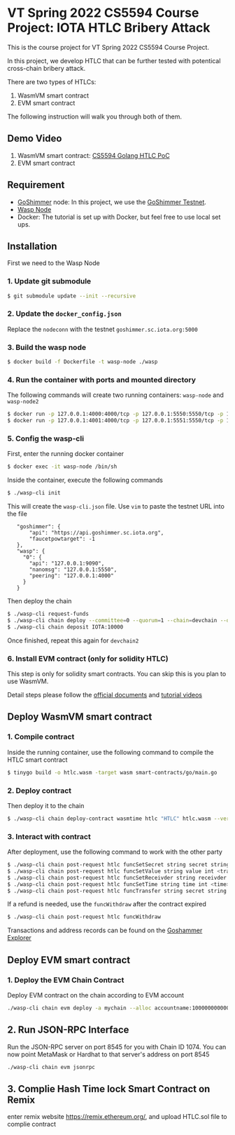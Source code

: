 # VT Spring 2022 CS5594 Course Project: IOTA HTLC Bribery Attack

This is the course project for VT Spring 2022 CS5594 Course Project.

In this project, we develop HTLC that can be further tested with potentical cross-chain bribery attack.

There are two types of HTLCs:
1. WasmVM smart contract
2. EVM smart contract

The following instruction will walk you through both of them.

## Demo Video
1. WasmVM smart contract: [CS5594 Golang HTLC PoC](https://youtu.be/uInMscmOfCU)
2. EVM smart contract

## Requirement
- [GoShimmer](https://wiki.iota.org/goshimmer/welcome) node: In this project, we use the [GoShimmer Testnet](https://wiki.iota.org/smart-contracts/guide/chains_and_nodes/testnet).
- [Wasp Node](https://wiki.iota.org/smart-contracts/overview)
- Docker: The tutorial is set up with Docker, but feel free to use local set ups.

## Installation
First we need to the Wasp Node

### 1. Update git submodule
```sh
$ git submodule update --init --recursive
```

### 2. Update the `docker_config.json`
Replace the `nodeconn` with the testnet `goshimmer.sc.iota.org:5000`


### 3. Build the wasp node
```sh
$ docker build -f Dockerfile -t wasp-node ./wasp
```

### 4. Run the container with ports and mounted directory
The following commands will create two running containers: `wasp-node` and `wasp-node2`
```sh
$ docker run -p 127.0.0.1:4000:4000/tcp -p 127.0.0.1:5550:5550/tcp -p 127.0.0.1:7000:7000/tcp -p 127.0.0.1:8545:8545/tcp -p 127.0.0.1:8546:8546/tcp -p 127.0.0.1:9090:9090/tcp -v $(pwd)/contracts:/wasp/smart-contracts -d --name wasp-node wasp-node
$ docker run -p 127.0.0.1:4001:4000/tcp -p 127.0.0.1:5551:5550/tcp -p 127.0.0.1:7001:7000/tcp -p 127.0.0.1:8547:8545/tcp -p 127.0.0.1:8548:8546/tcp -p 127.0.0.1:9091:9090/tcp -v $(pwd)/contracts:/wasp/smart-contracts -d --name wasp-node2 wasp-node
```

### 5. Config the wasp-cli
First, enter the running docker container
```sh
$ docker exec -it wasp-node /bin/sh
```

Inside the container, execute the following commands
```sh
$ ./wasp-cli init
```

This will create the `wasp-cli.json` file. Use `vim` to paste the testnet URL into the file
```
   "goshimmer": {
       "api": "https://api.goshimmer.sc.iota.org",
       "faucetpowtarget": -1
   },
   "wasp": {
     "0": {
       "api": "127.0.0.1:9090",
       "nanomsg": "127.0.0.1:5550",
       "peering": "127.0.0.1:4000"
     }
   }
```

Then deploy the chain
```sh
$ ./wasp-cli request-funds
$ ./wasp-cli chain deploy --committee=0 --quorum=1 --chain=devchain --description="devchain1"
$ ./wasp-cli chain deposit IOTA:10000
```

Once finished, repeat this again for `devchain2`

### 6. Install EVM contract (only for solidity HTLC)
This step is only for solidity smart contracts. You can skip this is you plan to use WasmVM.

Detail steps please follow the [official documents](https://wiki.iota.org/smart-contracts/guide/evm/create-chain) and [tutorial videos](https://www.youtube.com/watch?v=JbUGX-9BTSo)

## Deploy WasmVM smart contract
### 1. Compile contract
Inside the running container, use the following command to compile the HTLC smart contract
```sh
$ tinygo build -o htlc.wasm -target wasm smart-contracts/go/main.go
```

### 2. Deploy contract
Then deploy it to the chain
```sh
$ ./wasp-cli chain deploy-contract wasmtime htlc "HTLC" htlc.wasm --verbose --debug
```

### 3. Interact with contract
After deployment, use the following command to work with the other party
```sh
$ ./wasp-cli chain post-request htlc funcSetSecret string secret string <your-secret>
$ ./wasp-cli chain post-request htlc funcSetValue string value int <transaction>
$ ./wasp-cli chain post-request htlc funcSetReceivder string receivder address <address>
$ ./wasp-cli chain post-request htlc funcSetTime string time int <time>
$ ./wasp-cli chain post-request htlc funcTransfer string secret string <your-secret> string key string <your-key>
```

If a refund is needed, use the `funcWithdraw` after the contract expired
```sh
$ ./wasp-cli chain post-request htlc funcWithdraw
```

Transactions and address records can be found on the [Goshammer Explorer](https://goshimmer.sc.iota.org/explorer)

## Deploy EVM smart contract
### 1. Deploy the EVM Chain Contract
Deploy EVM contract on the chain according to EVM account
```sh
./wasp-cli chain evm deploy -a mychain --alloc accountname:1000000000000000000000000
```

## 2. Run JSON-RPC Interface
Run the JSON-RPC server on port 8545 for you with Chain ID 1074. You can now point MetaMask or Hardhat to that server's address on port 8545
```sh
./wasp-cli chain evm jsonrpc
```
## 3. Complie Hash Time lock Smart Contract on Remix
enter remix website https://remix.ethereum.org/, and upload HTLC.sol file to complie contract
